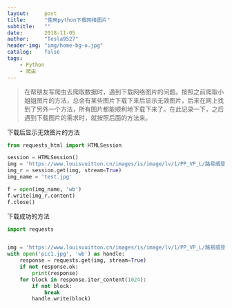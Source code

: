 ```yaml
---
layout:     post
title:      "使用python下载网络图片"
subtitle:   ""
date:       2018-11-05
author:     "Tesla9527"
header-img: "img/home-bg-o.jpg"
catalog:    false
tags:
    - Python
    - 爬虫
---
```

>在帮朋友写爬虫去爬取数据时，遇到下载网络图片的问题。按照之前爬取小姐姐图片的方法，总会有某些图片下载下来后显示无效图片，后来在网上找到了另外一个方法，所有图片都能顺利地下载下来了。在此记录一下，之后遇到下载图片的需求时，就按照后面的方法来。

下载后显示无效图片的方法

```python
from requests_html import HTMLSession

session = HTMLSession()
img = 'https://www.louisvuitton.cn/images/is/image/lv/1/PP_VP_L/路易威登-200ml-旅行装香水盒-epi-订制服务--LS0156_PM2_Front view.jpg'
img_r = session.get(img, stream=True)
img_name = 'test.jpg'

f = open(img_name, 'wb')
f.write(img_r.content)
f.close()
```

下载成功的方法

```python
import requests


img = 'https://www.louisvuitton.cn/images/is/image/lv/1/PP_VP_L/路易威登-200ml-旅行装香水盒-epi-订制服务--LS0156_PM2_Front view.jpg'
with open('pic1.jpg', 'wb') as handle:
    response = requests.get(img, stream=True)
    if not response.ok:
        print(response)
    for block in response.iter_content(1024):
        if not block:
            break
        handle.write(block)
```